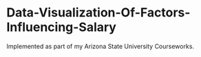 # Data-Visualization-Of-Factors-Influencing-Salary
Implemented as part of my Arizona State University Courseworks.
